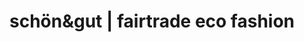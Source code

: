 ---
title: "schön&gut | fairtrade eco fashion"
url: /fulda/schoenundgut-fairtrade-eco-fashion/
shop: Kleidung
---